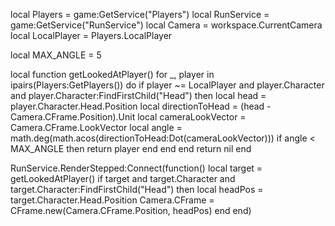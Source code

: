 local Players = game:GetService("Players")
local RunService = game:GetService("RunService")
local Camera = workspace.CurrentCamera
local LocalPlayer = Players.LocalPlayer

local MAX_ANGLE = 5

local function getLookedAtPlayer()
	for _, player in ipairs(Players:GetPlayers()) do
		if player ~= LocalPlayer and player.Character and player.Character:FindFirstChild("Head") then
			local head = player.Character.Head.Position
			local directionToHead = (head - Camera.CFrame.Position).Unit
			local cameraLookVector = Camera.CFrame.LookVector
			local angle = math.deg(math.acos(directionToHead:Dot(cameraLookVector)))
			if angle < MAX_ANGLE then
				return player
			end
		end
	end
	return nil
end

RunService.RenderStepped:Connect(function()
	local target = getLookedAtPlayer()
	if target and target.Character and target.Character:FindFirstChild("Head") then
		local headPos = target.Character.Head.Position
		Camera.CFrame = CFrame.new(Camera.CFrame.Position, headPos)
	end
end)
